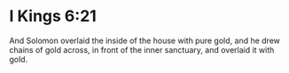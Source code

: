 # I Kings 6:21

And Solomon overlaid the inside of the house with pure gold, and he drew chains of gold across, in front of the inner sanctuary, and overlaid it with gold.
